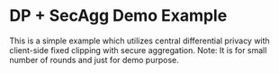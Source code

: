 # DP + SecAgg Demo Example
This is a simple example which utilizes central differential privacy with client-side fixed clipping with secure aggregation. 
Note: It is for small number of rounds and just for demo purpose. 
